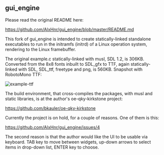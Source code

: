## gui_engine

Please read the original README here:

https://github.com/AlxHnr/gui_engine/blob/master/README.md

This fork of gui_engine is intended to create statically-linked standalone executables to run in the initramfs (initrd) of a Linux operation system, rendering to the Linux framebuffer.

The original example.c statically-linked with musl, SDL 1.2, is 306KB.
Converted from the 8x8 fonts inbuilt to SDL_gfx to TTF, again statically-linked with SDL, SDL_ttf, freetype and png, is 560KB. Snapshot with RobotoMono TTF:

![example-ttf](https://user-images.githubusercontent.com/4200448/213897154-78b1d1eb-ded3-4a78-a87e-b1a0fb806d0e.png)

The build environment, that cross-compiles the packages, with musl and static libraries, is at the author's oe-qky-kirkstone project:

https://github.com/bkauler/oe-qky-kirkstone

Currently the project is on hold, for a couple of reasons. One of them is this:

https://github.com/AlxHnr/gui_engine/issues/4

The second reason is that the author would like the UI to be usable via keyboard. TAB key to move between widgets, up-down arrows to select items in drop-down list, ENTER key to choose.
